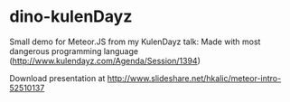 # dino-kulenDayz
Small demo for Meteor.JS from my KulenDayz talk: Made with most dangerous programming language (http://www.kulendayz.com/Agenda/Session/1394)

Download presentation at http://www.slideshare.net/hkalic/meteor-intro-52510137
